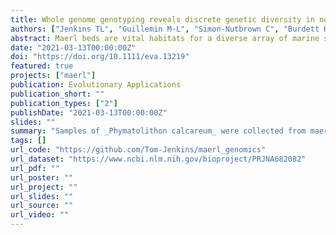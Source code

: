 ```yaml
---
title: Whole genome genotyping reveals discrete genetic diversity in north‐east Atlantic maerl beds
authors: ["Jenkins TL", "Guillemin M-L", "Simon-Nutbrown C", "Burdett HL", "Stevens JR", "Peña V"]
abstract: Maerl beds are vital habitats for a diverse array of marine species across trophic levels, but they are increasingly threatened by human activities and climate change. Furthermore, little is known about the genetic diversity of maerl‐forming species and the population structure of maerl beds, both of which are important for understanding the ability of these species to adapt to changing environments and for informing marine reserve planning. In this study, we used a whole genome genotyping approach to explore the population genomics of _Phymatolithon calcareum_, a maerl‐forming red algal species, whose geographical distribution spans the north‐east Atlantic, from Norway to Portugal. Our results, using 14,150 genome‐wide SNPs (single nucleotide polymorphisms), showed that _P. calcareum_ maerl beds across the north‐east Atlantic are generally structured geographically, a pattern likely explained by low dispersal potential and limited connectivity between regions. Additionally, we found that _P. calcareum_ from the Fal Estuary, south‐west England, is genetically distinct from all other _P. calcareum_ sampled, even from The Manacles, a site located only 13 km away. Further analysis revealed that this finding is not the result of introgression from two closely related species, _Phymatolithon purpureum_ or _Lithothamnion corallioides_. Instead, this unique diversity may have been shaped over time by geographical isolation of the Fal Estuary maerl bed and a lack of gene flow with other _P. calcareum_ populations. The genomic data presented in this study suggest that _P. calcareum_ genetic diversity has accumulated over large temporal and spatial scales, the preservation of which will be important for maximizing the resilience of this species to changes in climate and the environment. Moreover, our findings underline the importance of managing the conservation of maerl beds across western Europe as distinct units, at a site‐by‐site level.
date: "2021-03-13T00:00:00Z"
doi: "https://doi.org/10.1111/eva.13219"
featured: true
projects: ["maerl"]
publication: Evolutionary Applications
publication_short: ""
publication_types: ["2"]
publishDate: "2021-03-13T00:00:00Z"
slides: ""
summary: "Samples of _Phymatolithon calcareum_ were collected from maerl beds across the north-east Atlantic and whole genomes were sequenced to explore genetic diversity and population structure. The results showed that _P. calcareum_ maerl beds are structured geographically and that _P. calcareum_ maerl from the Fal Estuary is genetically distinct compared to all other sites sampled."
tags: []
url_code: "https://github.com/Tom-Jenkins/maerl_genomics"
url_dataset: "https://www.ncbi.nlm.nih.gov/bioproject/PRJNA682082"
url_pdf: ""
url_poster: ""
url_project: ""
url_slides: ""
url_source: ""
url_video: ""
---
```


